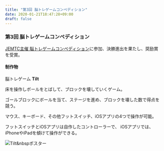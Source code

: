 ```yaml
---
title: "第3回 脳トレゲームコンペディション"
date: 2020-01-21T18:47:28+09:00
draft: false
---
```


### 第3回 脳トレゲームコンペディション
[JEMTC主催 脳トレゲームコンペディション](https://jemtcgamecontests.net/)に参加、決勝進出を果たし、奨励賞を受賞。
#### 制作物
脳トレゲーム **Tilt**

床を操作しボールをとばして、ブロックを壊していくゲーム。

ゴールブロックにボールを当て、ステージを進め、ブロックを壊した数で得点を競う。

マウス、キーボード、その他フットスイッチ、iOSアプリの4つで操作が可能。

フットスイッチとiOSアプリは自作したコントローラーで、
iOSアプリでは、iPhoneやiPadを傾けて操作ができる。

![Tilt&nbspポスター](/projects/nagoya2019/photos/Tilt_poster.png)
